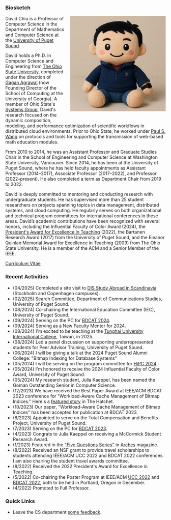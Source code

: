 ### Biosketch

<!-- <div style="display: grid; grid-template-columns: auto auto; column-gap: 15px;">
  <div> -->
  <img src="david-plush.png"  style="float: right; margin-left: 15px; margin-bottom: 25px; width: 300px; height: auto;"/>
  <p>
  David Chiu is a Professor of Computer Science in the Department of Mathematics and Computer Science at the <a href="https://www.pugetsound.edu/academics/computer-science">University of Puget Sound</a>.
  </p>
  <p>
  David holds a Ph.D. in Computer Science and Engineering from <a href="https://cse.osu.edu">The Ohio State University</a>, completed under the direction of <a href="https://engineering.uga.edu/team_member/gagan-agrawal/">Gagan Agrawal</a> (now Founding Director of the School of Computing at the University of Georgia). A member of Ohio State's <a href="https://cse.osu.edu/research/systems">Systems Group</a>, David's research focused on the dynamic composition, modeling, and performance optimization of scientific workflows in distributed cloud environments. Prior to Ohio State, he worked under <a href="https://en.wikipedia.org/wiki/Paul_S._Wang">Paul S. Wang</a> on protocols and tools for supporting the transmission of web-based math education modules.
  </p>
  <p>
  From 2010 to 2014, he was an Assistant Professor and Graduate Studies Chair in the School of Engineering and Computer Science at Washington State University, Vancouver. Since 2014, he has been at the University of Puget Sound, where he has held faculty appointments as Assistant Professor (2014–2017), Associate Professor (2017–2022), and Professor (2022–present). He also completed a term as Department Chair from 2019 to 2022.
  </p>
  <p>
  David is deeply committed to mentoring and conducting research with undergraduate students. He has supervised more than 25 student researchers on projects spanning topics in data management, distributed systems, and cloud computing. He regularly serves on both organizational and technical program committees for international conferences in these areas. David’s academic contributions have been recognized with several honors, including the Influential Faculty of Color Award (2024), the <a href="https://www.pugetsound.edu/presidents-excellence-teaching-award">President's Award for Excellence in Teaching</a> (2022), the Bartanen Research Award (2017) from the University of Puget Sound, and the Eleanor Quinlan Memorial Award for Excellence in Teaching (2009) from The Ohio State University. He is a member of the ACM and a Senior Member of the IEEE.
  </p>



[Curriculum Vitae](CV.pdf)


### Recent Activities

- (04/2025) Completed a site visit to [DIS Study Abroad in Scandinavia](https://disabroad.org/) (Stockholm and Copenhagen campuses).
- (02/2025) Search Committee, Department of Communications Studies, University of Puget Sound.
- (08/2024) Co-chairing the International Education Committee (IEC), University of Puget Sound.
- (09/2024) Serving on the PC for [BDCAT 2024](https://bdcat-conference.org/).
- (09/2024) Serving as a New Faculty Mentor for 2024.
- (08/2024) I'm excited to be teaching at the [Tunghai University International College](https://ic.thu.edu.tw/DM/MiniSemester.html), Taiwan, in 2025.
- (08/2024) Led a panel discussion on supporting underrepresented students for Peer Advisor Training, University of Puget Sound.
- (06/2024) I will be giving a talk at the 2024 Puget Sound Alumni College: "Bitmap Indexing for Database Systems"
- (05/2024) I will be serving on the program committee for [HiPC 2024](https://hipc.org/).
- (05/2024) I'm honored to receive the 2024 Influential Faculty of Color Award, University of Puget Sound.
- (05/2024) My research student, Julia Kaeppel, has been named the Goman Outstanding Senior in Computer Science.
- (12/2023) We have received the Best Paper Award at IEEE/ACM BDCAT 2023 conference for "Workload-Aware Cache Management of Bitmap Indices." Here's a [featured story](https://www.pugetsound.edu/stories/computer-science-student-and-professor-university-puget-sound-win-best-paper-big-data) in The Hatchet.
- (10/2023) Our paper, "Workload-Aware Cache Management of Bitmap Indices" has been accepted for publication at BDCAT 2023.
- (8/2023) Appointed to serve on the Total Compensation and Benefits Project, University of Puget Sound.
- (7/2023) Serving on the PC for [BDCAT 2023](https://bdcat-conference.org/).
- (4/2023) Congrats to Julia Kaeppel on receiving a McCormick Student Research Award.
- (1/2023) Featured in the ["Five Questions Series"](https://www.pugetsound.edu/stories/five-questions-university-puget-sound-professor-computer-science-david-chiu) in [Arches](https://www.pugetsound.edu/arches-magazine) magazine.
- (8/2022) Received an NSF grant to provide travel scholarships to students attending IEEE/ACM UCC 2022 and BDCAT 2022 conferences. I am also chairing the student travel awards committee.
- (8/2022) Received the 2022 President's Award for Excellence in Teaching.
- (5/2022) Co-chairing the Poster Program at IEEE/ACM [UCC 2022](https://ucc-conference.org/) and [BDCAT 2022](https://bdcat-conference.org/), both to be held in Portland, Oregon in December.
- (4/2022) Promoted to Full Professor.

<!-- 
- (4/2022) Serving as a PC member for IDEAS 2022.
- (8/2021) Faculty Panelist (with Monica DeHart and Melvin Rouse) for the "I Am Puget Sound" student orientation program.
- (7/2021) Chairing the Demo/Short Paper Session at SSDBM 2021, and I'm also giving a talk, "Caching Support for Range Query Processing on Bitmap Indices."
- (5/2021) Our paper on bitmap caching has been accepted to SSDBM 2021 as a long paper. Congrats to Sarah McClain (BS'20), Manya Mutschler-Aldine (BS'21), and Colin Monaghan (BS'22).
- (6/2020) Elevation to IEEE Senior Member grade.
- (4/2020) Congrats to Colin Monaghan on receiving a summer research grant to study replacement policies in bitmap index caching.
- (2/2020) Our paper on optimizing GPU processing of bitmaps has been accepted for publication at DASFAA 2020.
- (10/2019) Our paper on GPU processing of bitmap-range queries has been accepted for publication at BDCAT 2019. It was nominated for the Best Paper award.
- (4/2019) Our paper on geo-diversification has been accepted for publication at IEEE CLOUD 2019 in Milan, Italy. Congrats to Jared Polonitza on his first publication.
- (4/2019) Congrats to Sarah McClain on receiving a summer research grant to work on semantic caching of bitmap indices.
- (3/2019) Serving on the PC for HiPC'19. Please consider submitting a paper.
- (10/2018) Our paper on distributed bitmap indexing has been accepted for publication at BDCAT'18. It was nominated for the Best Paper award. -->

### Quick Links

- Leave the CS department [some feedback](https://forms.gle/Ltassc7BQkNfnnXB7).
